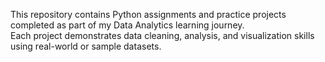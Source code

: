This repository contains Python assignments and practice projects completed as part of my Data Analytics learning journey.  
Each project demonstrates data cleaning, analysis, and visualization skills using real-world or sample datasets.
